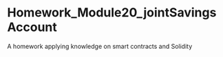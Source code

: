 # Homework_Module20_jointSavingsAccount
A homework applying knowledge on smart contracts and Solidity
